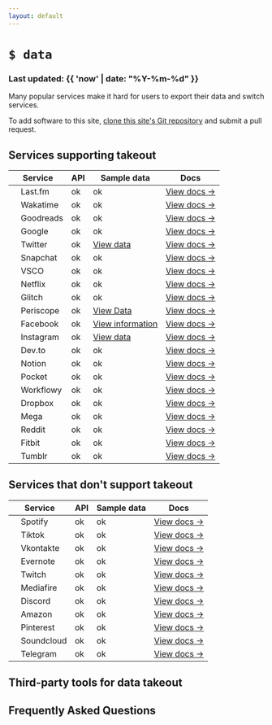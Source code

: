 ```yaml
---
layout: default
---
```


# `$ data`
### Last updated: {{ 'now' | date: "%Y-%m-%d" }}

Many popular services make it hard for users to export their data and switch services.

To add software to this site,
[clone this site's Git repository](https://github.com/tg-z/data)
and submit a pull request.

## Services supporting takeout

| Service | API | Sample data | Docs |
| ------- | --- | ----------- | ---- |
| <img alt="" src="https://cdn2.iconfinder.com/data/icons/social-icon-3/512/social_style_3_lastfm-512.png" width="12"> Last.fm | ok | ok | [View docs →](https://www.last.fm/settings/account) |
| <img alt="" src="https://cdn.worldvectorlogo.com/logos/wakatime.svg" width="12"> Wakatime | ok | ok | [View docs →](https://wakatime.com/faq#exporting) |
| <img alt="" src="https://images.weserv.nl/?url=https://icon-library.com/images/goodreads-icon/goodreads-icon-14.jpg&w=64&h=64&fit=cover&mask=circle" width="12"> Goodreads | ok | ok | [View docs →](https://www.goodreads.com/dsar/user/) |
| <img alt="" src="https://maxcdn.icons8.com/Share/icon/Logos/google_logo1600.png" width="12"> Google | ok | ok | [View docs →](https://takeout.google.com/) |
| <img alt="" src="https://upload.wikimedia.org/wikipedia/en/9/9f/Twitter_bird_logo_2012.svg" width="12"> Twitter | ok | [View data](https://help.twitter.com/en/managing-your-account/accessing-your-twitter-data) | [View docs →](https://help.twitter.com/en/managing-your-account/how-to-download-your-twitter-archive) |
| <img alt="" src="https://static.wikia.nocookie.net/logopedia/images/b/b8/Snapchat_2019.svg/revision/latest/scale-to-width-down/200?cb=20190909124609" width="12"> Snapchat | ok | ok | [View docs →](https://support.snapchat.com/en-US/a/download-my-data) |
| <img alt="" src="https://upload.wikimedia.org/wikipedia/commons/3/32/VSCO_Seal.svg" width="12"> VSCO | ok | ok | [View docs →](https://support.vsco.co/hc/en-us/articles/360052896671-How-do-I-access-a-copy-of-my-personal-data-on-VSCO-) |
| <img alt="" src="https://upload.wikimedia.org/wikipedia/commons/0/0c/Netflix_2015_N_logo.svg" width="12"> Netflix | ok | ok | [View docs →](https://www.netflix.com/account/getmyinfo) |
| <img alt="" src="https://cdn.glitch.com/2bdfb3f8-05ef-4035-a06e-2043962a3a13%2Ffavicon.ico" width="12"> Glitch | ok | ok | [View docs →](https://glitch.happyfox.com/kb/section/8/) |
| <img alt="" src="https://upload.wikimedia.org/wikipedia/commons/1/18/Periscope_Logo.svg" width="12"> Periscope | ok | [View Data](https://www.pscp.tv/account/your-data) | [View docs →](https://help.twitter.com/en/using-twitter/manage-periscope-account) |
| <img alt="" src="https://upload.wikimedia.org/wikipedia/commons/5/51/Facebook_f_logo_%282019%29.svg" width="12"> Facebook | ok | [View information](https://www.facebook.com/help/1700142396915814?helpref=faq_content) | [View docs →](https://www.facebook.com/help/1701730696756992) |
| <img alt="" src="https://upload.wikimedia.org/wikipedia/commons/5/58/Instagram-Icon.png" width="12"> Instagram | ok | [View data](https://www.instagram.com/accounts/access_tool/) | [View docs →](https://help.instagram.com/181231772500920?helpref=uf_permalink) |
| <img alt="" src="https://d2fltix0v2e0sb.cloudfront.net/dev-badge.svg" width="12"> Dev.to | ok | ok | [View docs →](https://dev.to/settings/account) |
| <img alt="" src="https://upload.wikimedia.org/wikipedia/commons/4/45/Notion_app_logo.png" width="12"> Notion | ok | ok | [View docs →](https://www.notion.so/Help-Support-e040febf70a94950b8620e6f00005004) |
| <img alt="" src="https://raw.githubusercontent.com/Pocket/extension-save-to-pocket/master/public/images/icon-32.png" width="12"> Pocket | ok | ok | [View docs →](https://help.getpocket.com/article/1015-exporting-your-pocket-list) |
| <img alt="" src="https://alternativesoft.info/icons/workflowy.png" width="12"> Workflowy | ok | ok | [View docs →](https://workflowy.zendesk.com/hc/en-us/articles/202610369-How-to-export-or-copy-content-from-Workflowy) |
| <img alt="" src="https://upload.wikimedia.org/wikipedia/commons/7/78/Dropbox_Icon.svg" width="12"> Dropbox | ok | ok | [View docs →](https://www.dropboxforum.com/t5/forums/searchpage/tab/message?advanced=false&allow_punctuation=false&filter=location&location=category:English&q=export) |
| <img alt="" src="https://cdn.freebiesupply.com/logos/large/2x/mega-icon-logo-png-transparent.png" width="12"> Mega | ok | ok | [View docs →](https://help.mega.nz/search.html#export) |
| <img alt="" src="https://www.redditinc.com/assets/images/site/reddit-logo.png" width="12"> Reddit | ok | ok | [View docs →](https://reddit.zendesk.com/hc/en-us/articles/360043048352-How-do-I-request-a-copy-of-my-Reddit-data-and-information-) |
| <img alt="" src="https://upload.wikimedia.org/wikipedia/commons/a/a3/Fitbit_logo16.svg" width="12"> Fitbit | ok | ok | [View docs →](https://help.fitbit.com/articles/en_US/Help_article/1133.htm) |
| <img alt="" src="https://upload.wikimedia.org/wikipedia/commons/e/e0/Tumblr_icon.png" width="12"> Tumblr | ok | ok | [View docs →](https://tumblr.zendesk.com/hc/en-us/articles/360005118894-Export-your-blog) |



## Services that don't support takeout

| Service | API | Sample data | Docs |
| ------- | --- | ----------- | ---- |
| <img alt="" src="https://upload.wikimedia.org/wikipedia/commons/1/19/Spotify_logo_without_text.svg" width="12"> Spotify | ok | ok | [View docs →]() |
| <img alt="" src="https://upload.wikimedia.org/wikipedia/commons/b/ba/Cib-tiktok_%28CoreUI_Icons_v1.0.0%29.svg" width="12"> Tiktok | ok | ok | [View docs →]() |
| <img alt="" src="https://upload.wikimedia.org/wikipedia/commons/4/43/Vkontakte_PNG19.png" width="12"> Vkontakte | ok | ok | [View docs →]() |
| <img alt="" src="https://github.com/FortAwesome/Font-Awesome/raw/master/svgs/brands/evernote.svg" width="12"> Evernote | ok | ok | [View docs →]() |
| <img alt="" src="https://upload.wikimedia.org/wikipedia/commons/d/d3/Twitch_Glitch_Logo_Purple.svg" width="12"> Twitch | ok | ok | [View docs →]() |
| <img alt="" src="https://seeklogo.com/images/M/mediafire-logo-8057F17F6B-seeklogo.com.png" width="12"> Mediafire | ok | ok | [View docs →]() |
| <img alt="" src="https://upload.wikimedia.org/wikipedia/commons/6/6b/Font_Awesome_5_brands_discord_color.svg" width="12"> Discord | ok | ok | [View docs →]() |
| <img alt="" src="https://upload.wikimedia.org/wikipedia/commons/a/a9/Amazon_logo.svg" width="12"> Amazon | ok | ok | [View docs →]() |
| <img alt="" src="https://upload.wikimedia.org/wikipedia/commons/4/41/Pinterestlogo.png" width="12"> Pinterest | ok | ok | [View docs →]() |
| <img alt="" src="https://upload.wikimedia.org/wikipedia/commons/a/a2/Antu_soundcloud.svg" width="12"> Soundcloud | ok | ok | [View docs →]() |
| <img alt="" src="https://upload.wikimedia.org/wikipedia/commons/8/82/Telegram_logo.svg" width="12"> Telegram | ok | ok | [View docs →](https://www.telegram.org/blog/export-and-more) |


## Third-party tools for data takeout

## Frequently Asked Questions
